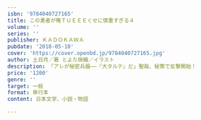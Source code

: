 ```yaml
---
isbn: '9784040727165'
title: この勇者が俺ＴＵＥＥＥくせに慎重すぎる４
volume: ''
series: ''
publisher: ＫＡＤＯＫＡＷＡ
pubdate: '2018-05-10'
cover: 'https://cover.openbd.jp/9784040727165.jpg'
author: 土日月／著 とよた瑣織／イラスト
description: 「アレが秘密兵器――『大タルテ』だ」聖哉、秘策で反撃開始！
price: '1200'
genre: ''
target: 一般
format: 単行本
content: 日本文学、小説・物語

---
```

